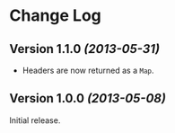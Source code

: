 Change Log
==========

Version 1.1.0 *(2013-05-31)*
----------------------------

 * Headers are now returned as a `Map`.


Version 1.0.0 *(2013-05-08)*
-----------------------------

Initial release.
